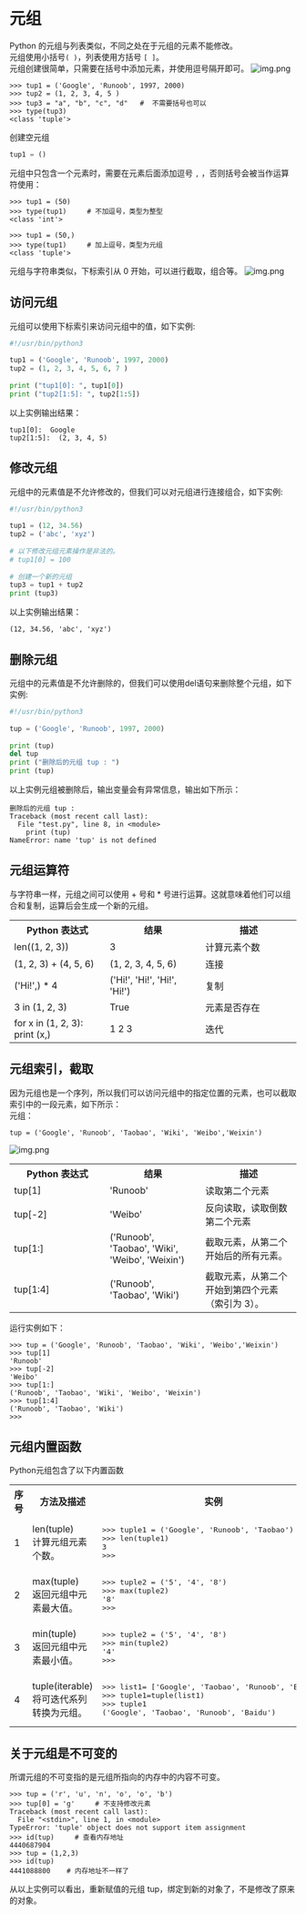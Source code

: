# 元组
Python 的元组与列表类似，不同之处在于元组的元素不能修改。  
元组使用小括号<code>( )</code>，列表使用方括号 <code>[ ]</code>。  
元组创建很简单，只需要在括号中添加元素，并使用逗号隔开即可。
![img.png](https://www.runoob.com/wp-content/uploads/2016/04/tup-2020-10-27-10-26-2.png)
```shell
>>> tup1 = ('Google', 'Runoob', 1997, 2000)
>>> tup2 = (1, 2, 3, 4, 5 )
>>> tup3 = "a", "b", "c", "d"   #  不需要括号也可以
>>> type(tup3)
<class 'tuple'>
```
创建空元组
```python
tup1 = ()
```
元组中只包含一个元素时，需要在元素后面添加逗号 <code>,</code> ，否则括号会被当作运算符使用：
```shell
>>> tup1 = (50)
>>> type(tup1)     # 不加逗号，类型为整型
<class 'int'>

>>> tup1 = (50,)
>>> type(tup1)     # 加上逗号，类型为元组
<class 'tuple'>
```
元组与字符串类似，下标索引从 0 开始，可以进行截取，组合等。
![img.png](https://www.runoob.com/wp-content/uploads/2016/04/py-tup-10-26.png)
## 访问元组
元组可以使用下标索引来访问元组中的值，如下实例:

```python
#!/usr/bin/python3
 
tup1 = ('Google', 'Runoob', 1997, 2000)
tup2 = (1, 2, 3, 4, 5, 6, 7 )
 
print ("tup1[0]: ", tup1[0])
print ("tup2[1:5]: ", tup2[1:5])
```
以上实例输出结果：
```shell
tup1[0]:  Google
tup2[1:5]:  (2, 3, 4, 5)
```

## 修改元组
元组中的元素值是不允许修改的，但我们可以对元组进行连接组合，如下实例:

```python
#!/usr/bin/python3
 
tup1 = (12, 34.56)
tup2 = ('abc', 'xyz')
 
# 以下修改元组元素操作是非法的。
# tup1[0] = 100
 
# 创建一个新的元组
tup3 = tup1 + tup2
print (tup3)
```
以上实例输出结果：
```shell
(12, 34.56, 'abc', 'xyz')
```
## 删除元组
元组中的元素值是不允许删除的，但我们可以使用del语句来删除整个元组，如下实例:

```python
#!/usr/bin/python3
 
tup = ('Google', 'Runoob', 1997, 2000)
 
print (tup)
del tup
print ("删除后的元组 tup : ")
print (tup)
```
以上实例元组被删除后，输出变量会有异常信息，输出如下所示：
```shell
删除后的元组 tup : 
Traceback (most recent call last):
  File "test.py", line 8, in <module>
    print (tup)
NameError: name 'tup' is not defined
```
## 元组运算符
与字符串一样，元组之间可以使用 + 号和 * 号进行运算。这就意味着他们可以组合和复制，运算后会生成一个新的元组。
<table>
    <tbody>
        <tr>
            <th style="width:33%">Python 表达式</th>
            <th style="width:33%">结果 </th>
            <th style="width:33%"> 描述</th>
        </tr>
        <tr>
            <td>len((1, 2, 3))</td>
            <td>3</td>
            <td>计算元素个数</td>
        </tr>
        <tr>
            <td>(1, 2, 3) + (4, 5, 6)</td>
            <td>(1, 2, 3, 4, 5, 6)</td>
            <td>连接</td>
        </tr>
        <tr>
            <td>('Hi!',) * 4</td>
            <td>('Hi!', 'Hi!', 'Hi!', 'Hi!')</td>
            <td>复制</td>
        </tr>
        <tr>
            <td>3 in (1, 2, 3)</td>
            <td>True</td>
            <td>元素是否存在</td>
        </tr>
        <tr>
            <td>for x in (1, 2, 3): print (x,)</td>
            <td>1 2 3</td>
            <td>迭代 </td>
        </tr>
    </tbody>
</table>

## 元组索引，截取
因为元组也是一个序列，所以我们可以访问元组中的指定位置的元素，也可以截取索引中的一段元素，如下所示：  
元组：
```shell
tup = ('Google', 'Runoob', 'Taobao', 'Wiki', 'Weibo','Weixin')
```

![img.png](https://www.runoob.com/wp-content/uploads/2016/04/py-tup-7.png)
<table>
    <tbody>
        <tr>
            <th style="width:33%">Python 表达式</th>
            <th style="width:33%">结果 </th>
            <th style="width:33%"> 描述</th>
        </tr>
        <tr>
            <td>tup[1]</td>
            <td>'Runoob'</td>
            <td>读取第二个元素</td>
        </tr>
        <tr>
            <td>tup[-2]</td>
            <td>'Weibo'</td>
            <td>反向读取，读取倒数第二个元素</td>
        </tr>
        <tr>
            <td>tup[1:]</td>
            <td>('Runoob', 'Taobao', 'Wiki', 'Weibo', 'Weixin')</td>
            <td>截取元素，从第二个开始后的所有元素。</td>
        </tr>
        <tr>
            <td>tup[1:4]</td>
            <td>('Runoob', 'Taobao', 'Wiki')</td>
            <td>截取元素，从第二个开始到第四个元素（索引为 3）。</td>
        </tr>
    </tbody>
</table>

运行实例如下：
```shell
>>> tup = ('Google', 'Runoob', 'Taobao', 'Wiki', 'Weibo','Weixin')
>>> tup[1]
'Runoob'
>>> tup[-2]
'Weibo'
>>> tup[1:]
('Runoob', 'Taobao', 'Wiki', 'Weibo', 'Weixin')
>>> tup[1:4]
('Runoob', 'Taobao', 'Wiki')
>>>
```

## 元组内置函数
Python元组包含了以下内置函数
<table>
    <tbody>
        <tr>
            <th style="width:5%">序号</th>
            <th style="width:25%">方法及描述</th>
            <th style="width:45%">实例</th>
        </tr>
        <tr>
            <td>1</td>
            <td>len(tuple)<br>计算元组元素个数。</td>
            <td>
                <pre><span>&gt;&gt;&gt;</span><span> tuple1 </span><span>=</span><span> </span><span>(</span><span>'Google'</span><span>,</span><span> </span><span>'Runoob'</span><span>,</span><span> </span><span>'Taobao'</span><span>)</span><span>
</span><span>&gt;&gt;&gt;</span><span> len</span><span>(</span><span>tuple1</span><span>)</span><span>
</span><span>3</span><span>
</span><span>&gt;&gt;&gt;</span><span> </span></pre>
            </td>
        </tr>
        <tr>
            <td>2</td>
            <td>max(tuple)<br>返回元组中元素最大值。</td>
            <td>
                <pre><span>&gt;&gt;&gt;</span><span> tuple2 </span><span>=</span><span> </span><span>(</span><span>'5'</span><span>,</span><span> </span><span>'4'</span><span>,</span><span> </span><span>'8'</span><span>)</span><span>
</span><span>&gt;&gt;&gt;</span><span> max</span><span>(</span><span>tuple2</span><span>)</span><span>
</span><span>'8'</span><span>
</span><span>&gt;&gt;&gt;</span><span> </span></pre>
            </td>
        </tr>
        <tr>
            <td>3</td>
            <td>min(tuple)<br>返回元组中元素最小值。</td>
            <td>
                <pre><span>&gt;&gt;&gt;</span><span> tuple2 </span><span>=</span><span> </span><span>(</span><span>'5'</span><span>,</span><span> </span><span>'4'</span><span>,</span><span> </span><span>'8'</span><span>)</span><span>
</span><span>&gt;&gt;&gt;</span><span> min</span><span>(</span><span>tuple2</span><span>)</span><span>
</span><span>'4'</span><span>
</span><span>&gt;&gt;&gt;</span><span> </span></pre>
            </td>
        </tr>
        <tr>
            <td>4</td>
            <td>tuple(iterable)<br>将可迭代系列转换为元组。</td>
            <td>
                <pre><span>&gt;&gt;&gt;</span><span> list1</span><span>=</span><span> </span><span>[</span><span>'Google'</span><span>,</span><span> </span><span>'Taobao'</span><span>,</span><span> </span><span>'Runoob'</span><span>,</span><span> </span><span>'Baidu'</span><span>]</span><span>
</span><span>&gt;&gt;&gt;</span><span> tuple1</span><span>=</span><span>tuple</span><span>(</span><span>list1</span><span>)</span><span>
</span><span>&gt;&gt;&gt;</span><span> tuple1
</span><span>(</span><span>'Google'</span><span>,</span><span> </span><span>'Taobao'</span><span>,</span><span> </span><span>'Runoob'</span><span>,</span><span> </span><span>'Baidu'</span><span>)</span></pre>
            </td>
        </tr>
    </tbody>
</table>

## 关于元组是不可变的
所谓元组的不可变指的是元组所指向的内存中的内容不可变。
```shell
>>> tup = ('r', 'u', 'n', 'o', 'o', 'b')
>>> tup[0] = 'g'     # 不支持修改元素
Traceback (most recent call last):
  File "<stdin>", line 1, in <module>
TypeError: 'tuple' object does not support item assignment
>>> id(tup)     # 查看内存地址
4440687904
>>> tup = (1,2,3)
>>> id(tup)
4441088800    # 内存地址不一样了
```
从以上实例可以看出，重新赋值的元组 tup，绑定到新的对象了，不是修改了原来的对象。